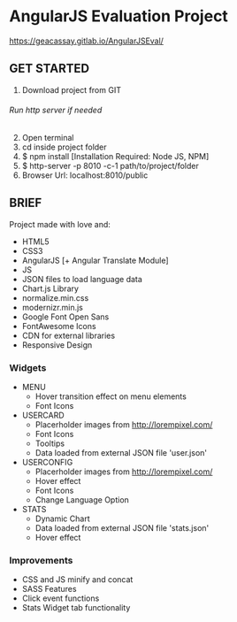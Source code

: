 # AngularJS Evaluation Project
https://geacassay.gitlab.io/AngularJSEval/

## GET STARTED
1. Download project from GIT

###### *Run http server if needed*
2. Open terminal
3. cd inside project folder
4. $ npm install [Installation Required: Node JS, NPM]
5. $ http-server -p 8010 -c-1 path/to/project/folder
7. Browser Url: localhost:8010/public

## BRIEF
Project made with love and:
- HTML5
- CSS3
- AngularJS [+ Angular Translate Module]
- JS
- JSON files to load language data
- Chart.js Library
- normalize.min.css
- modernizr.min.js
- Google Font Open Sans
- FontAwesome Icons
- CDN for external libraries
- Responsive Design

### Widgets
- MENU
  - Hover transition effect on menu elements
  - Font Icons
- USERCARD
  - Placerholder images from http://lorempixel.com/
  - Font Icons
  - Tooltips
  - Data loaded from external JSON file 'user.json'
- USERCONFIG
  - Placerholder images from http://lorempixel.com/
  - Hover effect
  - Font Icons
  - Change Language Option
- STATS
  - Dynamic Chart
  - Data loaded from external JSON file 'stats.json'
  - Hover effect

### Improvements
- CSS and JS minify and concat
- SASS Features
- Click event functions
- Stats Widget tab functionality
